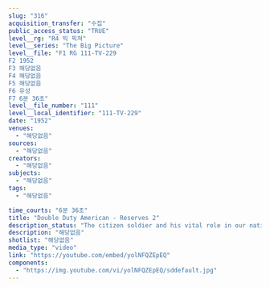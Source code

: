 ```yaml
---
slug: "316"
acquisition_transfer: "수집"
public_access_status: "TRUE"
level__rg: "R4 빅 픽쳐"
level__series: "The Big Picture"
level__file: "F1 RG 111-TV-229
F2 1952
F3 해당없음
F4 해당없음
F5 해당없음
F6 유성
F7 6분 36초"
level__file_number: "111"
level__local_identifier: "111-TV-229"
date: "1952"
venues: 
  - "해당없음"
sources: 
  - "해당없음"
creators: 
  - "해당없음"
subjects: 
  - "해당없음"
tags: 
  - "해당없음"

time_courts: "6분 36초"
title: "Double Duty American - Reserves 2"
description_status: "The citizen soldier and his vital role in our national defense."
description: "해당없음"
shotlist: "해당없음"
media_type: "video"
link: "https://youtube.com/embed/yolNFQZEpEQ"
components: 
  - "https://img.youtube.com/vi/yolNFQZEpEQ/sddefault.jpg"
---
```

